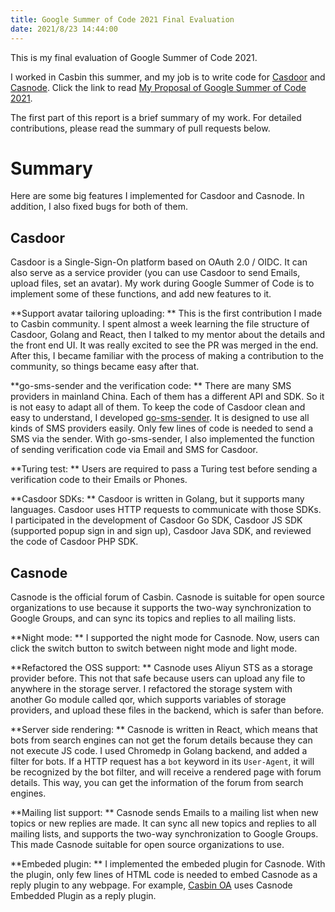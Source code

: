 ```yaml
---
title: Google Summer of Code 2021 Final Evaluation
date: 2021/8/23 14:44:00
---
```


This is my final evaluation of Google Summer of Code 2021.

I worked in Casbin this summer, and my job is to write code for [Casdoor](https://github.com/casbin/casdoor) and [Casnode](https://github.com/casbin/casnode). Click the link to read [My Proposal of Google Summer of Code 2021](https://archives.kininaru.dev/gsoc/2021/proposal.pdf).

The first part of this report is a brief summary of my work. For detailed contributions, please read the summary of pull requests below.

# Summary

Here are some big features I implemented for Casdoor and Casnode. In addition, I also fixed bugs for both of them.

## Casdoor

Casdoor is a Single-Sign-On platform based on OAuth 2.0 / OIDC. It can also serve as a service provider (you can use Casdoor to send Emails, upload files, set an avatar). My work during Google Summer of Code is to implement some of these functions, and add new features to it.

**Support avatar tailoring uploading: ** This is the first contribution I made to Casbin community. I spent almost a week learning the file structure of Casdoor, Golang and React, then I talked to my mentor about the details and the front end UI. It was really excited to see the PR was merged in the end. After this, I became familiar with the process of making a contribution to the community, so things became easy after that.

**go-sms-sender and the verification code: ** There are many SMS providers in mainland China. Each of them has a different API and SDK. So it is not easy to adapt all of them. To keep the code of Casdoor clean and easy to understand, I developed [go-sms-sender](https://github.com/casdoor/go-sms-sender). It is designed to use all kinds of SMS providers easily. Only few lines of code is needed to send a SMS via the sender. With go-sms-sender, I also implemented the function of sending verification code via Email and SMS for Casdoor.

**Turing test: ** Users are required to pass a Turing test before sending a verification code to their Emails or Phones.

**Casdoor SDKs: ** Casdoor is written in Golang, but it supports many languages. Casdoor uses HTTP requests to communicate with those SDKs. I participated in the development of Casdoor Go SDK, Casdoor JS SDK (supported popup sign in and sign up), Casdoor Java SDK, and reviewed the code of Casdoor PHP SDK.

## Casnode

Casnode is the official forum of Casbin. Casnode is suitable for open source organizations to use because it supports the two-way synchronization to Google Groups, and can sync its topics and replies to all mailing lists.

**Night mode: ** I supported the night mode for Casnode. Now, users can click the switch button to switch between night mode and light mode.

**Refactored the OSS support: ** Casnode uses Aliyun STS as a storage provider before. This not that safe because users can upload any file to anywhere in the storage server. I refactored the storage system with another Go module called qor, which supports variables of storage providers, and upload these files in the backend, which is safer than before.

**Server side rendering: ** Casnode is written in React, which means that bots from search engines can not get the forum details because they can not execute JS code. I used Chromedp in Golang backend, and added a filter for bots. If a HTTP request has a `bot` keyword in its `User-Agent`, it will be recognized by the bot filter, and will receive a rendered page with forum details. This way, you can get the information of the forum from search engines.

**Mailing list support: ** Casnode sends Emails to a mailing list when new topics or new replies are made. It can sync all new topics and replies to all mailing lists, and supports the two-way synchronization to Google Groups. This made Casnode suitable for open source organizations to use.

**Embeded plugin: ** I implemented the embeded plugin for Casnode. With the plugin, only few lines of HTML code is needed to embed Casnode as a reply plugin to any webpage. For example, [Casbin OA](https://oa.casbin.com/) uses Casnode  Embedded Plugin as a reply plugin.